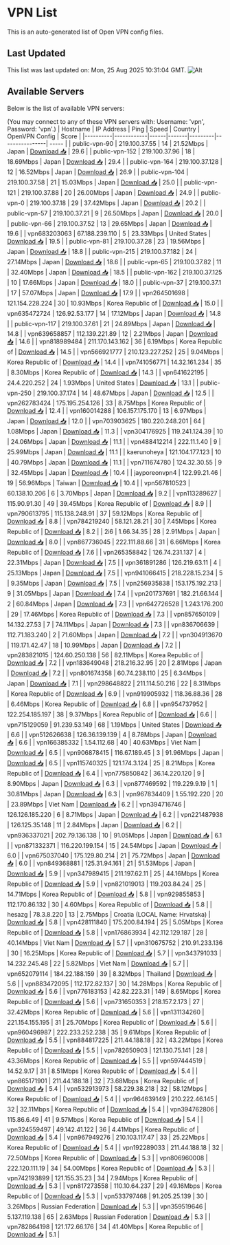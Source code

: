 # VPN List

This is an auto-generated list of Open VPN config files.

## Last Updated

This list was last updated on: Mon, 25 Aug 2025 10:31:04 GMT.
![Alt](https://repobeats.axiom.co/api/embed/186b98318ef1479477931607c1ad7d823f12451f.svg "Repobeats analytics image")

## Available Servers

Below is the list of available VPN servers:

(You may connect to any of these VPN servers with: Username: 'vpn', Password: 'vpn'.)
| Hostname | IP Address | Ping | Speed | Country | OpenVPN Config | Score |
|----------|------------|------|-------|---------|----------------| ----- |
| public-vpn-90 | 219.100.37.55 | 14 | 21.52Mbps | Japan | [Download 📥](./configs/server_0_JP.ovpn) | 29.6 |
| public-vpn-152 | 219.100.37.96 | 18 | 18.69Mbps | Japan | [Download 📥](./configs/server_1_JP.ovpn) | 29.4 |
| public-vpn-164 | 219.100.37.128 | 12 | 16.52Mbps | Japan | [Download 📥](./configs/server_2_JP.ovpn) | 26.9 |
| public-vpn-104 | 219.100.37.58 | 21 | 15.03Mbps | Japan | [Download 📥](./configs/server_3_JP.ovpn) | 25.0 |
| public-vpn-121 | 219.100.37.88 | 20 | 26.00Mbps | Japan | [Download 📥](./configs/server_4_JP.ovpn) | 24.9 |
| public-vpn-0 | 219.100.37.18 | 29 | 37.42Mbps | Japan | [Download 📥](./configs/server_5_JP.ovpn) | 20.2 |
| public-vpn-57 | 219.100.37.21 | 9 | 26.50Mbps | Japan | [Download 📥](./configs/server_6_JP.ovpn) | 20.0 |
| public-vpn-66 | 219.100.37.52 | 13 | 29.65Mbps | Japan | [Download 📥](./configs/server_7_JP.ovpn) | 19.6 |
| vpn683203063 | 67.188.239.110 | 5 | 23.33Mbps | United States | [Download 📥](./configs/server_8_US.ovpn) | 19.5 |
| public-vpn-81 | 219.100.37.28 | 23 | 19.56Mbps | Japan | [Download 📥](./configs/server_9_JP.ovpn) | 18.8 |
| public-vpn-215 | 219.100.37.182 | 24 | 27.14Mbps | Japan | [Download 📥](./configs/server_10_JP.ovpn) | 18.6 |
| public-vpn-65 | 219.100.37.82 | 11 | 32.40Mbps | Japan | [Download 📥](./configs/server_11_JP.ovpn) | 18.5 |
| public-vpn-162 | 219.100.37.125 | 10 | 17.66Mbps | Japan | [Download 📥](./configs/server_12_JP.ovpn) | 18.0 |
| public-vpn-37 | 219.100.37.1 | 17 | 57.07Mbps | Japan | [Download 📥](./configs/server_13_JP.ovpn) | 17.9 |
| vpn264501698 | 121.154.228.224 | 30 | 10.93Mbps | Korea Republic of | [Download 📥](./configs/server_14_KR.ovpn) | 15.0 |
| vpn635472724 | 126.92.53.177 | 14 | 17.12Mbps | Japan | [Download 📥](./configs/server_15_JP.ovpn) | 14.8 |
| public-vpn-117 | 219.100.37.61 | 21 | 24.89Mbps | Japan | [Download 📥](./configs/server_16_JP.ovpn) | 14.8 |
| vpn639658857 | 112.139.221.89 | 12 | 2.21Mbps | Japan | [Download 📥](./configs/server_17_JP.ovpn) | 14.6 |
| vpn818989484 | 211.170.143.162 | 36 | 6.19Mbps | Korea Republic of | [Download 📥](./configs/server_18_KR.ovpn) | 14.5 |
| vpn566921777 | 210.123.227.252 | 25 | 9.04Mbps | Korea Republic of | [Download 📥](./configs/server_19_KR.ovpn) | 14.4 |
| vpn741056771 | 14.32.161.234 | 35 | 8.30Mbps | Korea Republic of | [Download 📥](./configs/server_20_KR.ovpn) | 14.3 |
| vpn641622195 | 24.4.220.252 | 24 | 1.93Mbps | United States | [Download 📥](./configs/server_21_US.ovpn) | 13.1 |
| public-vpn-250 | 219.100.37.174 | 14 | 48.67Mbps | Japan | [Download 📥](./configs/server_22_JP.ovpn) | 12.5 |
| vpn262783424 | 175.195.254.126 | 33 | 8.75Mbps | Korea Republic of | [Download 📥](./configs/server_23_KR.ovpn) | 12.4 |
| vpn160014288 | 106.157.175.170 | 13 | 6.97Mbps | Japan | [Download 📥](./configs/server_24_JP.ovpn) | 12.0 |
| vpn703903625 | 180.220.248.201 | 64 | 1.08Mbps | Japan | [Download 📥](./configs/server_25_JP.ovpn) | 11.3 |
| vpn304176925 | 119.241.124.39 | 10 | 24.06Mbps | Japan | [Download 📥](./configs/server_26_JP.ovpn) | 11.1 |
| vpn488412214 | 222.11.1.40 | 9 | 25.99Mbps | Japan | [Download 📥](./configs/server_27_JP.ovpn) | 11.1 |
| kaerunoheya | 121.104.177.123 | 10 | 40.79Mbps | Japan | [Download 📥](./configs/server_28_JP.ovpn) | 11.1 |
| vpn711674780 | 124.32.30.55 | 9 | 32.45Mbps | Japan | [Download 📥](./configs/server_29_JP.ovpn) | 10.4 |
| jayporeonvpn4 | 122.99.21.46 | 19 | 56.96Mbps | Taiwan | [Download 📥](./configs/server_30_TW.ovpn) | 10.4 |
| vpn567810523 | 60.138.10.206 | 6 | 3.70Mbps | Japan | [Download 📥](./configs/server_31_JP.ovpn) | 9.2 |
| vpn113289627 | 115.90.91.30 | 49 | 39.45Mbps | Korea Republic of | [Download 📥](./configs/server_32_KR.ovpn) | 8.9 |
| vpn790613795 | 115.138.248.91 | 37 | 59.12Mbps | Korea Republic of | [Download 📥](./configs/server_33_KR.ovpn) | 8.8 |
| vpn784219240 | 58.121.28.21 | 30 | 7.45Mbps | Korea Republic of | [Download 📥](./configs/server_34_KR.ovpn) | 8.2 |
| 2i6 | 1.66.34.35 | 28 | 2.91Mbps | Japan | [Download 📥](./configs/server_35_JP.ovpn) | 8.0 |
| vpn867736045 | 222.111.88.66 | 31 | 6.66Mbps | Korea Republic of | [Download 📥](./configs/server_36_KR.ovpn) | 7.6 |
| vpn265358842 | 126.74.231.137 | 4 | 22.31Mbps | Japan | [Download 📥](./configs/server_37_JP.ovpn) | 7.5 |
| vpn361891286 | 126.219.63.11 | 4 | 25.13Mbps | Japan | [Download 📥](./configs/server_38_JP.ovpn) | 7.5 |
| vpn941066415 | 218.228.15.234 | 5 | 9.35Mbps | Japan | [Download 📥](./configs/server_39_JP.ovpn) | 7.5 |
| vpn256935838 | 153.175.192.213 | 9 | 31.05Mbps | Japan | [Download 📥](./configs/server_40_JP.ovpn) | 7.4 |
| vpn201737691 | 182.21.66.144 | 2 | 60.84Mbps | Japan | [Download 📥](./configs/server_41_JP.ovpn) | 7.3 |
| vpn642726528 | 1.243.176.200 | 29 | 17.46Mbps | Korea Republic of | [Download 📥](./configs/server_42_KR.ovpn) | 7.3 |
| vpn857650109 | 14.132.27.53 | 7 | 74.11Mbps | Japan | [Download 📥](./configs/server_43_JP.ovpn) | 7.3 |
| vpn836706639 | 112.71.183.240 | 2 | 71.60Mbps | Japan | [Download 📥](./configs/server_44_JP.ovpn) | 7.2 |
| vpn304913670 | 119.171.42.47 | 18 | 10.99Mbps | Japan | [Download 📥](./configs/server_45_JP.ovpn) | 7.2 |
| vpn283821015 | 124.60.250.138 | 56 | 82.11Mbps | Korea Republic of | [Download 📥](./configs/server_46_KR.ovpn) | 7.2 |
| vpn183649048 | 218.216.32.95 | 20 | 2.81Mbps | Japan | [Download 📥](./configs/server_47_JP.ovpn) | 7.2 |
| vpn801674358 | 60.74.238.110 | 25 | 6.34Mbps | Japan | [Download 📥](./configs/server_48_JP.ovpn) | 7.1 |
| vpn298648822 | 211.114.50.216 | 22 | 8.31Mbps | Korea Republic of | [Download 📥](./configs/server_49_KR.ovpn) | 6.9 |
| vpn919905932 | 118.36.88.36 | 28 | 6.46Mbps | Korea Republic of | [Download 📥](./configs/server_50_KR.ovpn) | 6.8 |
| vpn954737952 | 122.254.185.197 | 38 | 9.37Mbps | Korea Republic of | [Download 📥](./configs/server_51_KR.ovpn) | 6.6 |
| vpn715129059 | 91.239.53.149 | 68 | 1.19Mbps | United States | [Download 📥](./configs/server_52_US.ovpn) | 6.6 |
| vpn512626638 | 126.36.139.139 | 4 | 8.78Mbps | Japan | [Download 📥](./configs/server_53_JP.ovpn) | 6.6 |
| vpn166385332 | 1.54.112.68 | 40 | 40.63Mbps | Viet Nam | [Download 📥](./configs/server_54_VN.ovpn) | 6.5 |
| vpn906878415 | 116.67.189.45 | 3 | 91.96Mbps | Japan | [Download 📥](./configs/server_55_JP.ovpn) | 6.5 |
| vpn115740325 | 121.174.3.124 | 25 | 8.21Mbps | Korea Republic of | [Download 📥](./configs/server_56_KR.ovpn) | 6.4 |
| vpn775850842 | 36.14.220.120 | 9 | 8.90Mbps | Japan | [Download 📥](./configs/server_57_JP.ovpn) | 6.3 |
| vpn877469592 | 119.229.9.19 | 1 | 30.81Mbps | Japan | [Download 📥](./configs/server_58_JP.ovpn) | 6.3 |
| vpn967834409 | 1.55.192.220 | 20 | 23.89Mbps | Viet Nam | [Download 📥](./configs/server_59_VN.ovpn) | 6.2 |
| vpn394716746 | 126.126.185.220 | 6 | 8.71Mbps | Japan | [Download 📥](./configs/server_60_JP.ovpn) | 6.2 |
| vpn221487938 | 126.125.35.148 | 11 | 2.84Mbps | Japan | [Download 📥](./configs/server_61_JP.ovpn) | 6.2 |
| vpn936337021 | 202.79.136.138 | 10 | 91.05Mbps | Japan | [Download 📥](./configs/server_62_JP.ovpn) | 6.1 |
| vpn871332371 | 116.220.199.154 | 15 | 24.54Mbps | Japan | [Download 📥](./configs/server_63_JP.ovpn) | 6.0 |
| vpn675037040 | 175.129.80.214 | 21 | 75.72Mbps | Japan | [Download 📥](./configs/server_64_JP.ovpn) | 6.0 |
| vpn849368881 | 125.31.94.161 | 21 | 51.53Mbps | Japan | [Download 📥](./configs/server_65_JP.ovpn) | 5.9 |
| vpn347989415 | 211.197.62.11 | 25 | 44.16Mbps | Korea Republic of | [Download 📥](./configs/server_66_KR.ovpn) | 5.9 |
| vpn821019013 | 119.203.84.24 | 25 | 14.71Mbps | Korea Republic of | [Download 📥](./configs/server_67_KR.ovpn) | 5.8 |
| vpn929855853 | 112.170.86.132 | 30 | 4.60Mbps | Korea Republic of | [Download 📥](./configs/server_68_KR.ovpn) | 5.8 |
| hesazg | 78.3.8.220 | 13 | 2.75Mbps | Croatia (LOCAL Name: Hrvatska) | [Download 📥](./configs/server_69_HR.ovpn) | 5.8 |
| vpn428111840 | 175.200.84.194 | 25 | 5.05Mbps | Korea Republic of | [Download 📥](./configs/server_70_KR.ovpn) | 5.8 |
| vpn176863934 | 42.112.129.187 | 28 | 40.14Mbps | Viet Nam | [Download 📥](./configs/server_71_VN.ovpn) | 5.7 |
| vpn310675752 | 210.91.233.136 | 30 | 16.25Mbps | Korea Republic of | [Download 📥](./configs/server_72_KR.ovpn) | 5.7 |
| vpn343791033 | 14.232.245.48 | 22 | 5.82Mbps | Viet Nam | [Download 📥](./configs/server_73_VN.ovpn) | 5.7 |
| vpn652079114 | 184.22.188.159 | 39 | 8.32Mbps | Thailand | [Download 📥](./configs/server_74_TH.ovpn) | 5.6 |
| vpn883472095 | 112.172.82.137 | 30 | 14.28Mbps | Korea Republic of | [Download 📥](./configs/server_75_KR.ovpn) | 5.6 |
| vpn776183153 | 42.82.223.31 | 149 | 8.65Mbps | Korea Republic of | [Download 📥](./configs/server_76_KR.ovpn) | 5.6 |
| vpn731650353 | 218.157.2.173 | 27 | 32.42Mbps | Korea Republic of | [Download 📥](./configs/server_77_KR.ovpn) | 5.6 |
| vpn131134260 | 221.154.155.195 | 31 | 25.70Mbps | Korea Republic of | [Download 📥](./configs/server_78_KR.ovpn) | 5.6 |
| vpn960496987 | 222.233.252.238 | 35 | 9.61Mbps | Korea Republic of | [Download 📥](./configs/server_79_KR.ovpn) | 5.5 |
| vpn884817225 | 211.44.188.18 | 32 | 43.22Mbps | Korea Republic of | [Download 📥](./configs/server_80_KR.ovpn) | 5.5 |
| vpn782650903 | 121.130.75.141 | 28 | 43.36Mbps | Korea Republic of | [Download 📥](./configs/server_81_KR.ovpn) | 5.5 |
| vpn597444519 | 14.52.9.17 | 31 | 8.51Mbps | Korea Republic of | [Download 📥](./configs/server_82_KR.ovpn) | 5.4 |
| vpn865171901 | 211.44.188.18 | 32 | 73.68Mbps | Korea Republic of | [Download 📥](./configs/server_83_KR.ovpn) | 5.4 |
| vpn532913973 | 58.229.38.218 | 32 | 58.12Mbps | Korea Republic of | [Download 📥](./configs/server_84_KR.ovpn) | 5.4 |
| vpn964639149 | 210.222.46.145 | 32 | 32.11Mbps | Korea Republic of | [Download 📥](./configs/server_85_KR.ovpn) | 5.4 |
| vpn394762806 | 115.86.6.49 | 41 | 9.57Mbps | Korea Republic of | [Download 📥](./configs/server_86_KR.ovpn) | 5.4 |
| vpn324559497 | 49.142.41.122 | 36 | 4.41Mbps | Korea Republic of | [Download 📥](./configs/server_87_KR.ovpn) | 5.4 |
| vpn967949276 | 210.103.117.47 | 33 | 25.22Mbps | Korea Republic of | [Download 📥](./configs/server_88_KR.ovpn) | 5.4 |
| vpn192289033 | 211.44.188.18 | 32 | 72.50Mbps | Korea Republic of | [Download 📥](./configs/server_89_KR.ovpn) | 5.3 |
| vpn806960008 | 222.120.111.19 | 34 | 54.00Mbps | Korea Republic of | [Download 📥](./configs/server_90_KR.ovpn) | 5.3 |
| vpn742193899 | 121.155.35.23 | 34 | 7.94Mbps | Korea Republic of | [Download 📥](./configs/server_91_KR.ovpn) | 5.3 |
| vpn817273558 | 110.10.64.237 | 29 | 49.16Mbps | Korea Republic of | [Download 📥](./configs/server_92_KR.ovpn) | 5.3 |
| vpn533797468 | 91.205.25.139 | 30 | 3.26Mbps | Russian Federation | [Download 📥](./configs/server_93_RU.ovpn) | 5.3 |
| vpn359519646 | 5.137.119.138 | 65 | 2.63Mbps | Russian Federation | [Download 📥](./configs/server_94_RU.ovpn) | 5.3 |
| vpn782864198 | 121.172.66.176 | 34 | 41.40Mbps | Korea Republic of | [Download 📥](./configs/server_95_KR.ovpn) | 5.1 |
